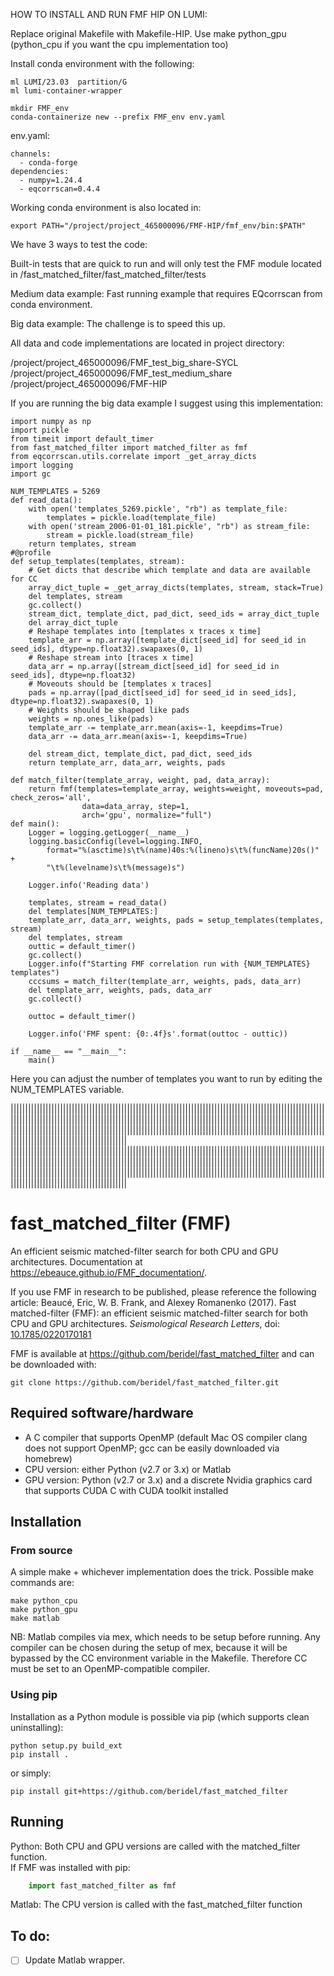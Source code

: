 HOW TO INSTALL AND RUN FMF HIP ON LUMI:

Replace original Makefile with Makefile-HIP. Use make python_gpu (python_cpu if you want the cpu implementation too)

Install conda environment with the following:
```
ml LUMI/23.03  partition/G
ml lumi-container-wrapper

mkdir FMF_env
conda-containerize new --prefix FMF_env env.yaml
```
env.yaml:
```
channels:
  - conda-forge
dependencies:
  - numpy=1.24.4
  - eqcorrscan=0.4.4
```
Working conda environment is also located in:
```
export PATH="/project/project_465000096/FMF-HIP/fmf_env/bin:$PATH"
```

We have 3 ways to test the code:

Built-in tests that are quick to run and will only test the FMF module located in /fast_matched_filter/fast_matched_filter/tests

Medium data example: Fast running example that requires EQcorrscan from conda environment.

Big data example: The challenge is to speed this up.

All data and code implementations are located in project directory:

/project/project_465000096/FMF_test_big_share-SYCL
/project/project_465000096/FMF_test_medium_share
/project/project_465000096/FMF-HIP

If you are running the big data example I suggest using this implementation:

```
import numpy as np
import pickle
from timeit import default_timer
from fast_matched_filter import matched_filter as fmf
from eqcorrscan.utils.correlate import _get_array_dicts
import logging
import gc

NUM_TEMPLATES = 5269
def read_data():
    with open('templates_5269.pickle', "rb") as template_file:
        templates = pickle.load(template_file)
    with open('stream_2006-01-01_181.pickle', "rb") as stream_file:
        stream = pickle.load(stream_file)
    return templates, stream
#@profile
def setup_templates(templates, stream):
    # Get dicts that describe which template and data are available for CC
    array_dict_tuple = _get_array_dicts(templates, stream, stack=True)
    del templates, stream
    gc.collect()
    stream_dict, template_dict, pad_dict, seed_ids = array_dict_tuple
    del array_dict_tuple
    # Reshape templates into [templates x traces x time]
    template_arr = np.array([template_dict[seed_id] for seed_id in seed_ids], dtype=np.float32).swapaxes(0, 1)
    # Reshape stream into [traces x time]
    data_arr = np.array([stream_dict[seed_id] for seed_id in seed_ids], dtype=np.float32)
    # Moveouts should be [templates x traces]
    pads = np.array([pad_dict[seed_id] for seed_id in seed_ids], dtype=np.float32).swapaxes(0, 1)
    # Weights should be shaped like pads
    weights = np.ones_like(pads)
    template_arr -= template_arr.mean(axis=-1, keepdims=True)
    data_arr -= data_arr.mean(axis=-1, keepdims=True)

    del stream_dict, template_dict, pad_dict, seed_ids
    return template_arr, data_arr, weights, pads

def match_filter(template_array, weight, pad, data_array):
    return fmf(templates=template_array, weights=weight, moveouts=pad, check_zeros='all',
                data=data_array, step=1,
                arch='gpu', normalize="full")
def main():
    Logger = logging.getLogger(__name__)
    logging.basicConfig(level=logging.INFO,
        format="%(asctime)s\t%(name)40s:%(lineno)s\t%(funcName)20s()" +
        "\t%(levelname)s\t%(message)s")

    Logger.info('Reading data')
    
    templates, stream = read_data()
    del templates[NUM_TEMPLATES:]
    template_arr, data_arr, weights, pads = setup_templates(templates, stream)
    del templates, stream
    outtic = default_timer()
    gc.collect()
    Logger.info(f"Starting FMF correlation run with {NUM_TEMPLATES} templates")
    cccsums = match_filter(template_arr, weights, pads, data_arr)
    del template_arr, weights, pads, data_arr
    gc.collect()

    outtoc = default_timer()

    Logger.info('FMF spent: {0:.4f}s'.format(outtoc - outtic))

if __name__ == "__main__":
    main()
```

Here you can adjust the number of templates you want to run by editing the NUM_TEMPLATES variable.










||||||||||||||||||||||||||||||||||||||||||||||||||||||||||||||||||||||||||||||||||||||||||||||||||||||||||||||||||||||||||||||||||||||||||||||||||||||||||||||||||||||||||||||||||||||||||||||||||||||||||||||||||||||||||||||||||||||||||||||||||||||||||||||||||||||||||||||||||||||||||||||||||||||||||||||||||||||||||||||||||||||||||||||||||||||||||||||||||||||||||||
||||||||||||||||||||||||||||||||||||||||||||||||||||||||||||||||||||||||||||||||||||||||||||||||||||||||||||||||||||||||||||||||||||||||||||||||||||||||||||||||||||||||||||||||||||||||||||||||||||||||||||||||||||||||||||||||||||||||||||||||||||||||||||||||||||||||||||||||||||||||||||||||||||||||||||||||||||||||||||||||||||||||||||||||||||||||||||||||||||||||||||


# fast_matched_filter (FMF)
An efficient seismic matched-filter search for both CPU and GPU architectures. Documentation at https://ebeauce.github.io/FMF_documentation/.

If you use FMF in research to be published, please reference the following article: Beaucé, Eric, W. B. Frank, and Alexey Romanenko (2017). Fast matched-filter (FMF): an efficient seismic matched-filter search for both CPU and GPU architectures. _Seismological Research Letters_, doi: [10.1785/0220170181](https://doi.org/10.1785/0220170181)

FMF is available at https://github.com/beridel/fast_matched_filter and can be downloaded with:<br>

    git clone https://github.com/beridel/fast_matched_filter.git

## Required software/hardware
- A C compiler that supports OpenMP (default Mac OS compiler clang does not support OpenMP; gcc can be easily downloaded via homebrew)
- CPU version: either Python (v2.7 or 3.x) or Matlab
- GPU version: Python (v2.7 or 3.x) and a discrete Nvidia graphics card that supports CUDA C with CUDA toolkit installed

## Installation

### From source
A simple make + whichever implementation does the trick. Possible make commands are:<br>

    make python_cpu
    make python_gpu
    make matlab

NB: Matlab compiles via mex, which needs to be setup before running. Any compiler can be chosen during the setup of mex, because it will be bypassed by the CC environment variable in the Makefile. Therefore CC must be set to an OpenMP-compatible compiler.


### Using pip

Installation as a Python module is possible via pip (which supports clean uninstalling):<br>

    python setup.py build_ext
    pip install .

or simply:<br>

    pip install git+https://github.com/beridel/fast_matched_filter

## Running

Python: Both CPU and GPU versions are called with the matched_filter function.<br>
If FMF was installed with pip:
```python
    import fast_matched_filter as fmf
```

Matlab: The CPU version is called with the fast_matched_filter function

## To do:

- [ ] Update Matlab wrapper.
